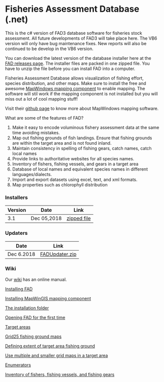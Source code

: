# Fisheries Assessment Database (.net)

This is the c# version of FAD3 database software for fisheries stock assessment. All future developments of FAD3 will take place here. The VB6 version will only have bug maintenance fixes. New reports will also be continued to be develop in the VB6 version.

You can download the latest version of the database installer here at the [FAD releases page](https://github.com/raffyMartinez/faddotnet/releases). The installer files are packed in one zipped file. You have to unzip the file before you can install FAD into a computer.

Fisheries Assessment Database allows visualization of fishing effort, species distribution, and other maps. Make sure to install the free and awesome [MapWindows mapping component](https://github.com/raffyMartinez/fad3_vb6/blob/master/FAD3setup_3.0.211.exe) to enable mapping. The software will stil work if the mapping component is not installed but you will miss out a lot of cool mapping stuff!

Visit their [github page](https://github.com/MapWindow) to know more about MapWindows mapping software.

What are some of the features of  FAD?
1. Make it easy to encode voluminous fishery assessment data at the same time avoiding mistakes.
2. Map out fishing grounds of fish landings. Ensure that fishing grounds are within the target area and is not found inland.
3. Maintain consistency in spelling of fishing gears, catch names, catch local names
4. Provide links to authoritative websites for all species names.
5. Inventory of fishers, fishing vessels, and gears in a target area
6. Database of local names and equivalent species names in different languages/dialects. 
7. Import and export datasets using excel, text, and xml formats.
8. Map properties such as chlorophyll distribution

### Installers
|Version|Date|Link|
|-------|----|----|
|3.1    |Dec 05,2018|[zipped file](https://github.com/raffyMartinez/faddotnet/releases/download/3.1/FAD3.1.setup.zip)|

### Updaters
|Date | Link  |
|-----|-------|
|Dec 6.2018|[FADUpdater.zip](https://github.com/raffyMartinez/faddotnet/releases/download/3.1/FADUpdater.zip)|

### Wiki
Our [wiki](https://github.com/raffyMartinez/faddotnet/wiki) has an online manual.

[Installing FAD](https://github.com/raffyMartinez/faddotnet/wiki/Installing-FAD)

[Installing MapWinGIS mapping component](https://github.com/raffyMartinez/faddotnet/wiki/Installing-the-mapping-component)

[The installation folder](https://github.com/raffyMartinez/faddotnet/wiki/The-installation-folder)

[Opening FAD for the first time](https://github.com/raffyMartinez/faddotnet/wiki/Opening-FAD-for-the-first-time)

[Target areas](https://github.com/raffyMartinez/faddotnet/wiki/Target-areas)

[Grid25 fishing ground maps](https://github.com/raffyMartinez/faddotnet/wiki/Grid25-fishing-ground-maps)

[Defining extent of target area fishing ground](https://github.com/raffyMartinez/faddotnet/wiki/Defining-extent-of-target-area-fishing-ground)

[Use multiple and smaller grid maps in a target area](https://github.com/raffyMartinez/faddotnet/wiki/Use-multiple-and-smaller-grid-maps-in-a-target-area)

[Enumerators](https://github.com/raffyMartinez/faddotnet/wiki/Enumerators)

[Inventory of fishers, fishing vessels, and fishing gears](https://github.com/raffyMartinez/faddotnet/wiki/Inventory-of-fishers,-fishing-vessels,-and-fishing-gears)
